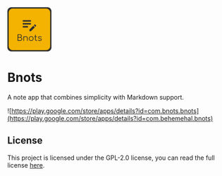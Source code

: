 <img src="./assets/Bnots.png" width="100">

# Bnots

A note app that combines simplicity with Markdown support. 

![https://play.google.com/store/apps/details?id=com.bnots.bnots](https://play.google.com/store/apps/details?id=com.behemehal.bnots)


## License

This project is licensed under the GPL-2.0 license, you can read the full license [here](./LICENSE).

